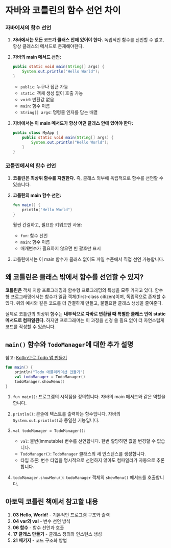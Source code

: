 # 자바와 코틀린의 함수 선언 차이

### 자바에서의 함수 선언
1. **자바에서는 모든 코드가 클래스 안에 있어야 한다.** 독립적인 함수를 선언할 수 없고, 항상 클래스의 메서드로 존재해야한다.
2. **자바의 main 메서드 선언:**
    ```java
    public static void main(String[] args) {
        System.out.println("Hello World");
    }
    ```

    - `public`: 누구나 접근 가능
    - `static`: 객체 생성 없이 호출 가능
    - `void`: 반환값 없음
    - `main`: 함수 이름
    - `String[] args`: 명령줄 인자를 담는 배열

3. **자바에서는 이 main 메서드가 항상 어떤 클래스 안에 있어야 한다:**

    ```java
    public class MyApp {
        public static void main(String[] args) {
            System.out.println("Hello World");
        }
    }
    ```

### 코틀린에서의 함수 선언
1. **코틀린은 최상위 함수를 지원한다.** 즉, 클래스 외부에 독립적으로 함수를 선언할 수 있습니다.
2. **코틀린의 main 함수 선언:**

    ```kotlin
    fun main() {
        println("Hello World")
    }
    ```

   훨씬 간결하고, 필요한 키워드만 사용:
    - `fun`: 함수 선언
    - `main`: 함수 이름
    - 매개변수가 필요하지 않으면 빈 괄호만 표시
3. 코틀린에서는 이 main 함수가 클래스 없이도 파일 수준에서 직접 선언 가능합니다.


## 왜 코틀린은 클래스 밖에서 함수를 선언할 수 있지?

**코틀린은** 객체 지향 프로그래밍과 함수형 프로그래밍의 특성을 모두 가지고 있다. 함수형 프로그래밍에서는 함수가 일급 객체(first-class citizen)이며, 독립적으로 존재할 수 있다. 위의 예시와 같은 코드를 더 간결하게 만들고, 불필요한 클래스 생성을 줄여준다.

실제로 코틀린의 최상위 함수는 **내부적으로 자바로 변환될 때 특별한 클래스 안에 static 메서드로 컴파일된다.** 하지만 프로그래머는 이 과정을 신경 쓸 필요 없이 더 자연스럽게 코드를 작성할 수 있습니다.

## `main()` 함수와 `TodoManager`에 대한 추가 설명
참고: [Kotlin으로 Todo 앱 만들기](../README.md#패키지와-함수-mainkt)

```kotlin
fun main() {
    println("Todo 애플리케이션 만들기")
    val todoManager = TodoManager()
    todoManager.showMenu()
}
```

1. `fun main()`: 프로그램의 시작점을 정의합니다. 자바의 main 메서드와 같은 역할을 합니다.

2. `println()`: 콘솔에 텍스트를 출력하는 함수입니다. 자바의 `System.out.println()`과 동일한 기능입니다.

3. `val todoManager = TodoManager()`:

    - `val`: 불변(immutable) 변수를 선언합니다. 한번 할당하면 값을 변경할 수 없습니다.
    - `TodoManager()`: `TodoManager` 클래스의 새 인스턴스를 생성합니다.
    - 타입 추론: 변수 타입을 명시적으로 선언하지 않아도 컴파일러가 자동으로 추론합니다.
4. `todoManager.showMenu()`: `todoManager` 객체의 `showMenu()` 메서드를 호출합니다.


## 아토믹 코틀린 책에서 참고할 내용

1. **03 Hello, World!** - 기본적인 프로그램 구조와 출력
2. **04 var와 val** - 변수 선언 방식
3. **06 함수** - 함수 선언과 호출
4. **17 클래스 만들기** - 클래스 정의와 인스턴스 생성
5. **21 패키지** - 코드 구조화 방법
